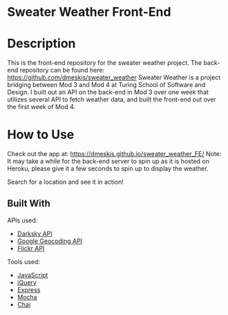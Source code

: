 # Sweater Weather Front-End

# Description
This is the front-end repository for the sweater weather project. The back-end repository can be found here: https://github.com/dmeskis/sweater_weather
Sweater Weather is a project bridging between Mod 3 and Mod 4 at Turing School of Software and Design. I built out an API on the back-end in Mod 3 over one week that utilizes several API to fetch weather data, and built the front-end out over the first week of Mod 4.

# How to Use
Check out the app at: https://dmeskis.github.io/sweater_weather_FE/
Note: It may take a while for the back-end server to spin up as it is hosted on Heroku, please give it a few seconds to spin up to display the weather.

Search for a location and see it in action!

## Built With

APIs used: 
* [Darksky API](https://darksky.net/dev)
* [Google Geocoding API](https://developers.google.com/maps/documentation/geocoding/start)
* [Flickr API](https://www.flickr.com/services/api/)

Tools used:

* [JavaScript](https://www.javascript.com/)
* [jQuery](https://jquery.com/)
* [Express](https://expressjs.com/)
* [Mocha](https://mochajs.org/)
* [Chai](https://chaijs.com/)

